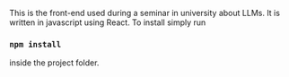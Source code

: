 This is the front-end used during a seminar in university about LLMs. It is written in javascript using React. To install simply run 
### `npm install`
inside the project folder.